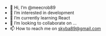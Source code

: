 - 👋 Hi, I’m @meecrob89
- 👀 I’m interested in development
- 🌱 I’m currently learning React
- 💞️ I’m looking to collaborate on ...
- 📫 How to reach me on skyba89@gmail.com

<!---
meecrob89/meecrob89 is a ✨ special ✨ repository because its `README.md` (this file) appears on your GitHub profile.
You can click the Preview link to take a look at your changes.
--->
